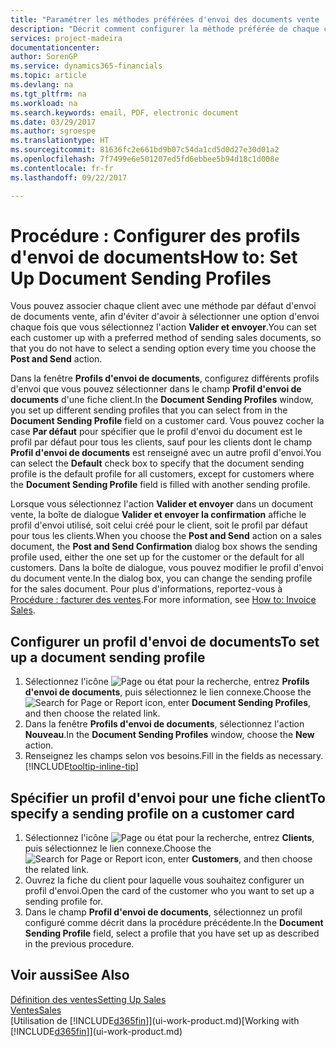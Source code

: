 ```yaml
---
title: "Paramétrer les méthodes préférées d'envoi des documents vente | Microsoft Docs"
description: "Décrit comment configurer la méthode préférée de chaque client pour l'envoi de documents vente, par exemple par e-mail, au format PDF, sous forme de document électronique, etc."
services: project-madeira
documentationcenter: 
author: SorenGP
ms.service: dynamics365-financials
ms.topic: article
ms.devlang: na
ms.tgt_pltfrm: na
ms.workload: na
ms.search.keywords: email, PDF, electronic document
ms.date: 03/29/2017
ms.author: sgroespe
ms.translationtype: HT
ms.sourcegitcommit: 81636fc2e661bd9b07c54da1cd5d0d27e30d01a2
ms.openlocfilehash: 7f7499e6e501207ed5fd6ebbee5b94d18c1d008e
ms.contentlocale: fr-fr
ms.lasthandoff: 09/22/2017

---
```

# <a name="how-to-set-up-document-sending-profiles"></a><span data-ttu-id="3634e-103">Procédure : Configurer des profils d'envoi de documents</span><span class="sxs-lookup"><span data-stu-id="3634e-103">How to: Set Up Document Sending Profiles</span></span>
<span data-ttu-id="3634e-104">Vous pouvez associer chaque client avec une méthode par défaut d'envoi de documents vente, afin d'éviter d'avoir à sélectionner une option d'envoi chaque fois que vous sélectionnez l'action **Valider et envoyer**.</span><span class="sxs-lookup"><span data-stu-id="3634e-104">You can set each customer up with a preferred method of sending sales documents, so that you do not have to select a sending option every time you choose the **Post and Send** action.</span></span>

<span data-ttu-id="3634e-105">Dans la fenêtre **Profils d'envoi de documents**, configurez différents profils d'envoi que vous pouvez sélectionner dans le champ **Profil d'envoi de documents** d'une fiche client.</span><span class="sxs-lookup"><span data-stu-id="3634e-105">In the **Document Sending Profiles** window, you set up different sending profiles that you can select from in the **Document Sending Profile** field on a customer card.</span></span> <span data-ttu-id="3634e-106">Vous pouvez cocher la case **Par défaut** pour spécifier que le profil d'envoi du document est le profil par défaut pour tous les clients, sauf pour les clients dont le champ **Profil d'envoi de documents** est renseigné avec un autre profil d'envoi.</span><span class="sxs-lookup"><span data-stu-id="3634e-106">You can select the **Default** check box to specify that the document sending profile is the default profile for all customers, except for customers where the **Document Sending Profile** field is filled with another sending profile.</span></span>

<span data-ttu-id="3634e-107">Lorsque vous sélectionnez l'action **Valider et envoyer** dans un document vente, la boîte de dialogue **Valider et envoyer la confirmation** affiche le profil d'envoi utilisé, soit celui créé pour le client, soit le profil par défaut pour tous les clients.</span><span class="sxs-lookup"><span data-stu-id="3634e-107">When you choose the **Post and Send** action on a sales document, the **Post and Send Confirmation** dialog box shows the sending profile used, either the one set up for the customer or the default for all customers.</span></span> <span data-ttu-id="3634e-108">Dans la boîte de dialogue, vous pouvez modifier le profil d'envoi du document vente.</span><span class="sxs-lookup"><span data-stu-id="3634e-108">In the dialog box, you can change the sending profile for the sales document.</span></span> <span data-ttu-id="3634e-109">Pour plus d'informations, reportez-vous à [Procédure : facturer des ventes](sales-how-invoice-sales.md).</span><span class="sxs-lookup"><span data-stu-id="3634e-109">For more information, see [How to: Invoice Sales](sales-how-invoice-sales.md).</span></span>

## <a name="to-set-up-a-document-sending-profile"></a><span data-ttu-id="3634e-110">Configurer un profil d'envoi de documents</span><span class="sxs-lookup"><span data-stu-id="3634e-110">To set up a document sending profile</span></span>
1. <span data-ttu-id="3634e-111">Sélectionnez l'icône ![Page ou état pour la recherche](media/ui-search/search_small.png "Page ou état pour la recherche"), entrez **Profils d'envoi de documents**, puis sélectionnez le lien connexe.</span><span class="sxs-lookup"><span data-stu-id="3634e-111">Choose the ![Search for Page or Report](media/ui-search/search_small.png "Search for Page or Report icon") icon, enter **Document Sending Profiles**, and then choose the related link.</span></span>
2. <span data-ttu-id="3634e-112">Dans la fenêtre **Profils d'envoi de documents**, sélectionnez l'action **Nouveau**.</span><span class="sxs-lookup"><span data-stu-id="3634e-112">In the **Document Sending Profiles** window, choose the **New** action.</span></span>
3. <span data-ttu-id="3634e-113">Renseignez les champs selon vos besoins.</span><span class="sxs-lookup"><span data-stu-id="3634e-113">Fill in the fields as necessary.</span></span> [!INCLUDE[tooltip-inline-tip](includes/tooltip-inline-tip_md.md)]

## <a name="to-specify-a-sending-profile-on-a-customer-card"></a><span data-ttu-id="3634e-114">Spécifier un profil d'envoi pour une fiche client</span><span class="sxs-lookup"><span data-stu-id="3634e-114">To specify a sending profile on a customer card</span></span>
1. <span data-ttu-id="3634e-115">Sélectionnez l'icône ![Page ou état pour la recherche](media/ui-search/search_small.png "Page ou état pour la recherche"), entrez **Clients**, puis sélectionnez le lien connexe.</span><span class="sxs-lookup"><span data-stu-id="3634e-115">Choose the ![Search for Page or Report](media/ui-search/search_small.png "Search for Page or Report icon") icon, enter **Customers**, and then choose the related link.</span></span>
2. <span data-ttu-id="3634e-116">Ouvrez la fiche du client pour laquelle vous souhaitez configurer un profil d'envoi.</span><span class="sxs-lookup"><span data-stu-id="3634e-116">Open the card of the customer who you want to set up a sending profile for.</span></span>
3. <span data-ttu-id="3634e-117">Dans le champ **Profil d'envoi de documents**, sélectionnez un profil configuré comme décrit dans la procédure précédente.</span><span class="sxs-lookup"><span data-stu-id="3634e-117">In the **Document Sending Profile** field, select a profile that you have set up as described in the previous procedure.</span></span>

## <a name="see-also"></a><span data-ttu-id="3634e-118">Voir aussi</span><span class="sxs-lookup"><span data-stu-id="3634e-118">See Also</span></span>
[<span data-ttu-id="3634e-119">Définition des ventes</span><span class="sxs-lookup"><span data-stu-id="3634e-119">Setting Up Sales</span></span>](sales-setup-sales.md)  
[<span data-ttu-id="3634e-120">Ventes</span><span class="sxs-lookup"><span data-stu-id="3634e-120">Sales</span></span>](sales-manage-sales.md)  
<span data-ttu-id="3634e-121">[Utilisation de [!INCLUDE[d365fin](includes/d365fin_md.md)]](ui-work-product.md)</span><span class="sxs-lookup"><span data-stu-id="3634e-121">[Working with [!INCLUDE[d365fin](includes/d365fin_md.md)]](ui-work-product.md)</span></span>

